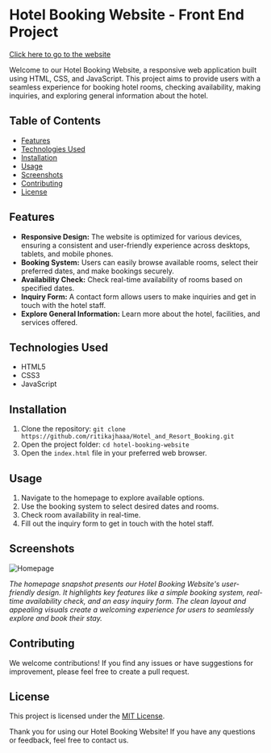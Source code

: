 
# Hotel Booking Website - Front End Project

[Click here to go to the website](https://ritikajhaaa.github.io/Hotel_and_Resort_Booking/)

Welcome to our Hotel Booking Website, a responsive web application built using HTML, CSS, and JavaScript. This project aims to provide users with a seamless experience for booking hotel rooms, checking availability, making inquiries, and exploring general information about the hotel.

## Table of Contents
- [Features](#features)
- [Technologies Used](#technologies-used)
- [Installation](#installation)
- [Usage](#usage)
- [Screenshots](#screenshots)
- [Contributing](#contributing)
- [License](#license)

## Features
- **Responsive Design:** The website is optimized for various devices, ensuring a consistent and user-friendly experience across desktops, tablets, and mobile phones.
- **Booking System:** Users can easily browse available rooms, select their preferred dates, and make bookings securely.
- **Availability Check:** Check real-time availability of rooms based on specified dates.
- **Inquiry Form:** A contact form allows users to make inquiries and get in touch with the hotel staff.
- **Explore General Information:** Learn more about the hotel, facilities, and services offered.

## Technologies Used
- HTML5
- CSS3
- JavaScript

## Installation
1. Clone the repository: `git clone https://github.com/ritikajhaaa/Hotel_and_Resort_Booking.git`
2. Open the project folder: `cd hotel-booking-website`
3. Open the `index.html` file in your preferred web browser.

## Usage
1. Navigate to the homepage to explore available options.
2. Use the booking system to select desired dates and rooms.
3. Check room availability in real-time.
4. Fill out the inquiry form to get in touch with the hotel staff.

## Screenshots
![Homepage](/path)

*The homepage snapshot presents our Hotel Booking Website's user-friendly design. It highlights key features like a simple booking system, real-time availability check, and an easy inquiry form. The clean layout and appealing visuals create a welcoming experience for users to seamlessly explore and book their stay.*



## Contributing
We welcome contributions! If you find any issues or have suggestions for improvement, please feel free to create a pull request.

## License
This project is licensed under the [MIT License](LICENSE).

Thank you for using our Hotel Booking Website! If you have any questions or feedback, feel free to contact us.
